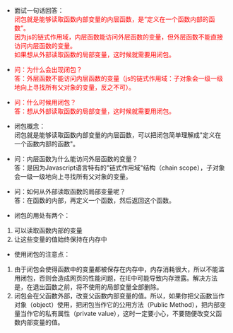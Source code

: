 * 面试一句话回答：  
<font style='color:red'>闭包就是能够读取函数内部变量的内层函数，是“定义在一个函数内部的函数”。</font>  
<font style='color:red'>因为js的链式作用域，内层函数能访问外层函数的变量，但外层函数不能直接访问内层函数的变量。</font>  
<font style='color:red'>如果想从外部读取函数的局部变量，这时候就需要用闭包。</font>  

* <font style='color:red'>问：为什么会出现闭包？</font>  
<font style='color:red'>答：外层函数不能访问内层函数的变量（js的链式作用域：子对象会一级一级地向上寻找所有父对象的变量，反之不可）。</font>

* <font style='color:red'>问：什么时候用闭包？</font>  
<font style='color:red'>答：想从外部读取函数的局部变量，这时候就需要用闭包。</font>

* 闭包概念：  
闭包就是能够读取函数内部变量的内层函数，可以把闭包简单理解成"定义在一个函数内部的函数"。

* 问：内层函数为什么能访问外层函数的变量？  
答：是因为Javascript语言特有的"链式作用域"结构（chain scope），子对象会一级一级地向上寻找所有父对象的变量。

* 问：如何从外部读取函数的局部变量呢？  
答：在函数的内部，再定义一个函数，然后返回这个函数。

* 闭包的用处有两个：
1. 可以读取函数内部的变量
2. 让这些变量的值始终保持在内存中

* 使用闭包的注意点：
1. 由于闭包会使得函数中的变量都被保存在内存中，内存消耗很大，所以不能滥用闭包，否则会造成网页的性能问题，在IE中可能导致内存泄露。解决方法是，在退出函数之前，将不使用的局部变量全部删除。
2. 闭包会在父函数外部，改变父函数内部变量的值。所以，如果你把父函数当作对象（object）使用，把闭包当作它的公用方法（Public Method），把内部变量当作它的私有属性（private value），这时一定要小心，不要随便改变父函数内部变量的值。